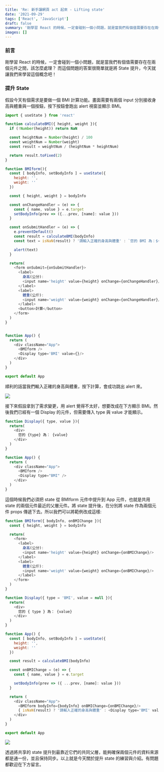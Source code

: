```yaml
---
title: 'Re: 新手讓網頁 act 起來 - Lifting state'
date: '2021-09-29'
tags: ['React', 'JavaScript']
draft: false
summary: '剛學習 React 的時候，一定會碰到一個小問題，就是當我們有個值需要存在在兩個元件之間，該怎麼處理？ 而這個問題的答案很簡單就是將 State 提升，今天就讓我們來學習這個概念吧！'
images: []
---
```

### 前言

剛學習 React 的時候，一定會碰到一個小問題，就是當我們有個值需要存在在兩個元件之間，該怎麼處理？ 而這個問題的答案很簡單就是將 State 提升，今天就讓我們來學習這個概念吧！

### 提升 State

假設今天有個需求是要做一個 BMI 計算功能。畫面需要有兩個 input 分別接收身高與體重與一個按鈕，按下按鈕會跑出 alert 視窗並顯示 BMI。

```javascript
import { useState } from 'react'

function calculateBMI({ height, weight }){
  if (!Number(height)) return NaN

  const heightNum = Number(height) / 100
  const weightNum = Number(weight)
  const result = weightNum / (heightNum * heightNum)

  return result.toFixed(2)
}

function BMIform(){
  const [ bodyInfo, setBodyInfo ] = useState({
    height: '',
    weight: ''
  })

  const { height, weight } = bodyInfo

  const onChangeHandler = (e) => {
    const { name, value } = e.target
    setBodyInfo(prev => ({...prev, [name]: value }))
  }

  const onSubmitHandler = (e) => {
    e.preventDefault()
    const result = calculateBMI(bodyInfo)
    const text = isNaN(result) ? '請輸入正確的身高與體重' : `您的 BMI 為：${result}`

    alert(text)
  }

  return(
    <form onSubmit={onSubmitHandler}>
      <label>
        身高(公分):
        <input name='height' value={height} onChange={onChangeHandler}/>
      </label>
      <label>
        體重(公斤):
        <input name='weight' value={weight} onChange={onChangeHandler}/>
      </label>
      <button>計算</button>
    </form>
  )
}


function App() {
  return (
    <div className="App">
      <BMIform />
      <Display type='BMI' value={}/>
    </div>
  )
}

export default App
```

順利的話當我們輸入正確的身高與體重，按下計算，會成功跳出 alert 來。

![](https://i.imgur.com/nXzJrl0.gif)


接下來假設拿到了需求變更，用 alert 覺得不太好，想要改成在下方顯示 BMI。然後我們已經有一個 Display 的元件，但需要傳入 type 與 value 才能顯示。

```javascript
function Display({ type, value }){
  return(
    <div>
      您的 {type} 為： {value}
    </div>
  )
}

function App() {
  return (
    <div className="App">
      <BMIform />
      <Display type="BMI" />
    </div>
  )
}
```

這個時候我們必須把 state 從 BMIform 元件中提升到 App 元件，也就是共用 state 的兩個元件最近的父層元件。將 state 提升後，在分別將 state 作為兩個元件 props 傳遞下去。所以我們可以將範例改成這樣:

```javascript
function BMIform({ bodyInfo, onBMIChange }){
  const { height, weight } = bodyInfo

  return(
    <form>
      <label>
        身高(公分):
        <input name='height' value={height} onChange={onBMIChange}/>
      </label>
      <label>
        體重(公斤):
        <input name='weight' value={weight} onChange={onBMIChange}/>
      </label>
    </form>
  )
}

function Display({ type = 'BMI', value = null }){
  return(
    <div>
      您的 { type } 為： {value}
    </div>
  )
}

function App() {
  const [ bodyInfo, setBodyInfo ] = useState({
    height: '',
    weight: ''
  })

  const result = calculateBMI(bodyInfo)

  const onBMIChange = (e) => {
    const { name, value } = e.target

    setBodyInfo(prev => ({ ...prev, [name]: value }))
  }

  return (
    <div className="App">
      <BMIform bodyInfo={bodyInfo} onBMIChange={onBMIChange}/>
      { isNaN(result) ? '請輸入正確的身高與體重' : <Display type='BMI' value={result}/> }
    </div>
  )
}

export default App
```
![](https://i.imgur.com/XHHWt9Y.gif)


透過將共享的 state 提升到最靠近它們的共同父層，能夠確保兩個元件的資料來源都是通一份，並且保持同步。以上就是今天關於提升 state 的練習與介紹。有問題都歡迎在下方留言。
